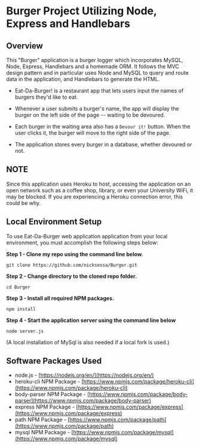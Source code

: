 # Burger Project Utilizing Node, Express and Handlebars

## Overview

This "Burger" application is a burger logger which incorporates MySQL, Node, Express, Handlebars and a homemade ORM. It follows the MVC design pattern and in particular uses Node and MySQL to query and route data in the application, and Handlebars to generate the HTML.

* Eat-Da-Burger! is a restaurant app that lets users input the names of burgers they'd like to eat.

* Whenever a user submits a burger's name, the app will display the burger on the left side of the page -- waiting to be devoured.

* Each burger in the waiting area also has a `Devour it!` button. When the user clicks it, the burger will move to the right side of the page.

* The application stores every burger in a database, whether devoured or not.

## NOTE

Since this application uses Heroku to host, accessing the application on an open network such as a coffee shop, library, or even your University WiFi, it may be blocked. If you are experiencing a Heroku connection error, this could be why.

## Local Environment Setup
To use Eat-Da-Burger web application application from your local environment, you must accomplish the following steps below:

**Step 1 - Clone my repo using the command line below.**
```
git clone https://github.com/nicksessa/Burger.git
```
**Step 2 - Change directory to the cloned repo folder.**
```
cd Burger
```
**Step 3 - Install all required NPM packages.**
```
npm install
```
**Step 4 - Start the application server using the command line below**
```
node server.js
```
(A local installation of MySql is also needed if a local fork is used.)

## Software Packages Used
- node.js - [https://nodejs.org/en/](https://nodejs.org/en/)
- heroku-cli NPM Package - [https://www.npmjs.com/package/heroku-cli](https://www.npmjs.com/package/heroku-cli)
- body-parser NPM Package - [https://www.npmjs.com/package/body-parser](https://www.npmjs.com/package/body-parser)
- express NPM Package - [https://www.npmjs.com/package/express](https://www.npmjs.com/package/express)
- path NPM Package - [https://www.npmjs.com/package/path](https://www.npmjs.com/package/path)
- mysql NPM Package - [https://www.npmjs.com/package/mysql](https://www.npmjs.com/package/mysql)



